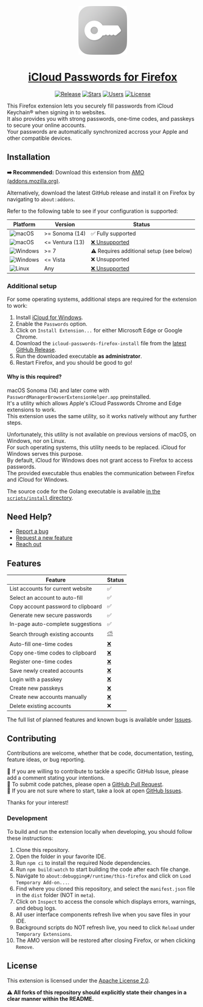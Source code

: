 <p align="center">
<a href="https://addons.mozilla.org/en-US/firefox/addon/icloud-passwords/">
<img src="meta/images/logo-128.png" alt="Logo" />
</a>
</p>
<h1 align="center">
<a href="https://addons.mozilla.org/en-US/firefox/addon/icloud-passwords/">
iCloud Passwords for Firefox
</a>
</h1>

<p align="center">
<a href="https://github.com/au2001/icloud-passwords-firefox/releases/latest"><img alt="Release" src="https://img.shields.io/github/v/release/au2001/icloud-passwords-firefox?style=for-the-badge" /></a>
<a href="https://addons.mozilla.org/en-US/firefox/addon/icloud-passwords/"><img alt="Stars" src="https://img.shields.io/amo/stars/icloud-passwords?style=for-the-badge" /></a>
<a href="https://addons.mozilla.org/en-US/firefox/addon/icloud-passwords/"><img alt="Users" src="https://img.shields.io/amo/users/icloud-passwords?style=for-the-badge" /></a>
<a href="https://github.com/au2001/icloud-passwords-firefox/blob/main/LICENSE"><img alt="License" src="https://img.shields.io/github/license/au2001/icloud-passwords-firefox?style=for-the-badge" /></a>
</p>

This Firefox extension lets you securely fill passwords from iCloud Keychain® when signing in to websites.\
It also provides you with strong passwords, one-time codes, and passkeys to secure your online accounts.\
Your passwords are automatically synchronized accross your Apple and other compatible devices.

## Installation

**➡️ Recommended:** Download this extension from [AMO (addons.mozilla.org)](https://addons.mozilla.org/en-US/firefox/addon/icloud-passwords/).

Alternatively, download the latest GitHub release and install it on Firefox by navigating to `about:addons`.

Refer to the following table to see if your configuration is supported:

| Platform                                                                                          | Version         | Status                                                                         |
| ------------------------------------------------------------------------------------------------- | --------------- | ------------------------------------------------------------------------------ |
| ![macOS](https://img.shields.io/badge/macos-white?style=for-the-badge&logo=apple&logoColor=black) | >= Sonoma (14)  | ✅ Fully supported                                                             |
| ![macOS](https://img.shields.io/badge/macos-white?style=for-the-badge&logo=apple&logoColor=black) | <= Ventura (13) | [❌ Unsupported](https://github.com/au2001/icloud-passwords-firefox/issues/33) |
| ![Windows](https://img.shields.io/badge/windows-blue?style=for-the-badge&logo=windows10)          | >= 7            | ⚠️ Requires additional setup (see below)                                       |
| ![Windows](https://img.shields.io/badge/windows-blue?style=for-the-badge&logo=windowsxp)          | <= Vista        | ❌ Unsupported                                                                 |
| ![Linux](https://img.shields.io/badge/linux-black?style=for-the-badge&logo=linux)                 | Any             | [❌ Unsupported](https://github.com/au2001/icloud-passwords-firefox/issues/34) |

### Additional setup

For some operating systems, additional steps are required for the extension to work:

1. Install [iCloud for Windows](https://support.apple.com/kb/DL1455).
2. Enable the `Passwords` option.
3. Click on `Install Extension...` for either Microsoft Edge or Google Chrome.
4. Download the `icloud-passwords-firefox-install` file from the [latest GitHub Release](https://github.com/au2001/icloud-passwords-firefox/releases/latest).
5. Run the downloaded executable **as administrator**.
6. Restart Firefox, and you should be good to go!

#### Why is this required?

macOS Sonoma (14) and later come with `PasswordManagerBrowserExtensionHelper.app` preinstalled.\
It's a utility which allows Apple's iCloud Passwords Chrome and Edge extensions to work.\
This extension uses the same utility, so it works natively without any further steps.

Unfortunately, this utility is not available on previous versions of macOS, on Windows, nor on Linux.\
For such operating systems, this utility needs to be replaced. iCloud for Windows serves this purpose.\
By default, iCloud for Windows does not grant access to Firefox to access passwords.\
The provided executable thus enables the communication between Firefox and iCloud for Windows.

The source code for the Golang executable is available [in the `scripts/install` directory](https://github.com/au2001/icloud-passwords-firefox/tree/main/scripts/install/main.go).

## Need Help?

- [Report a bug](https://github.com/au2001/icloud-passwords-firefox/issues/new)
- [Request a new feature](https://github.com/au2001/icloud-passwords-firefox/issues/new)
- [Reach out](https://aurelien.garnier.dev/contact#contact)

## Features

| Feature                            | Status                                                             |
| ---------------------------------- | ------------------------------------------------------------------ |
| List accounts for current website  | ✅                                                                 |
| Select an account to auto-fill     | ✅                                                                 |
| Copy account password to clipboard | ✅                                                                 |
| Generate new secure passwords      | ✅                                                                 |
| In-page auto-complete suggestions  | ✅                                                                 |
| Search through existing accounts   | [⛅️](https://github.com/au2001/icloud-passwords-firefox/issues/5)  |
| Auto-fill one-time codes           | [❌](https://github.com/au2001/icloud-passwords-firefox/issues/8)  |
| Copy one-time codes to clipboard   | [❌](https://github.com/au2001/icloud-passwords-firefox/issues/8)  |
| Register one-time codes            | [❌](https://github.com/au2001/icloud-passwords-firefox/issues/8)  |
| Save newly created accounts        | [❌](https://github.com/au2001/icloud-passwords-firefox/issues/12) |
| Login with a passkey               | [❌](https://github.com/au2001/icloud-passwords-firefox/issues/9)  |
| Create new passkeys                | [❌](https://github.com/au2001/icloud-passwords-firefox/issues/9)  |
| Create new accounts manually       | [❌](https://github.com/au2001/icloud-passwords-firefox/issues/7)  |
| Delete existing accounts           | ❌                                                                 |

The full list of planned features and known bugs is available under [Issues](https://github.com/au2001/icloud-passwords-firefox/issues).

## Contributing

Contributions are welcome, whether that be code, documentation, testing, feature ideas, or bug reporting.

🤝 If you are willing to contribute to tackle a specific GitHub Issue, please add a comment stating your intentions.\
👾 To submit code patches, please open a [GitHub Pull Request](https://github.com/au2001/icloud-passwords-firefox/compare).\
📕 If you are not sure where to start, take a look at open [GitHub Issues](https://github.com/au2001/icloud-passwords-firefox/issues).

Thanks for your interest!

### Development

To build and run the extension locally when developing, you should follow these instructions:

1. Clone this repository.
2. Open the folder in your favorite IDE.
3. Run `npm ci` to install the required Node dependencies.
4. Run `npm build:watch` to start building the code after each file change.
5. Navigate to `about:debugging#/runtime/this-firefox` and click on `Load Temporary Add-on...`.
6. Find where you cloned this repository, and select the `manifest.json` file in the `dist` folder (NOT in `meta`).
7. Click on `Inspect` to access the console which displays errors, warnings, and debug logs.
8. All user interface components refresh live when you save files in your IDE.
9. Background scripts do NOT refresh live, you need to click `Reload` under `Temporary Extensions`.
10. The AMO version will be restored after closing Firefox, or when clicking `Remove`.

## License

This extension is licensed under the [Apache License 2.0](https://github.com/au2001/icloud-passwords-firefox/blob/main/LICENSE).

**⚠️ All forks of this repository should explicitly state their changes in a clear manner within the README.**
